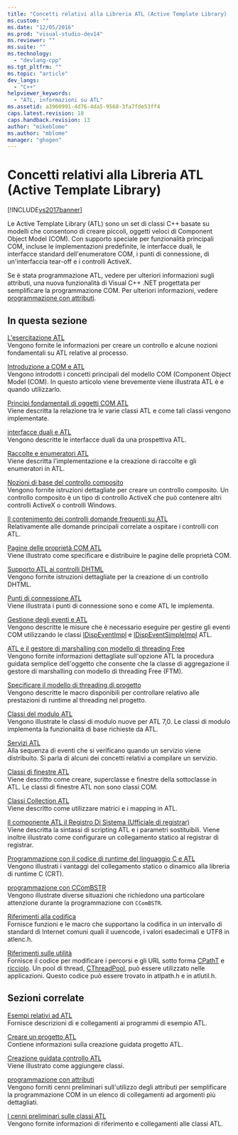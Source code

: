 ```yaml
---
title: "Concetti relativi alla Libreria ATL (Active Template Library) | Microsoft Docs"
ms.custom: ""
ms.date: "12/05/2016"
ms.prod: "visual-studio-dev14"
ms.reviewer: ""
ms.suite: ""
ms.technology: 
  - "devlang-cpp"
ms.tgt_pltfrm: ""
ms.topic: "article"
dev_langs: 
  - "C++"
helpviewer_keywords: 
  - "ATL, informazioni su ATL"
ms.assetid: a3960991-4d76-4da5-9568-3fa7fde53ff4
caps.latest.revision: 18
caps.handback.revision: 13
author: "mikeblome"
ms.author: "mblome"
manager: "ghogen"
---
```

# Concetti relativi alla Libreria ATL (Active Template Library)
[!INCLUDE[vs2017banner](../assembler/inline/includes/vs2017banner.md)]

Le Active Template Library \(ATL\) sono un set di classi C\+\+ basate su modelli che consentono di creare piccoli, oggetti veloci di Component Object Model \(COM\).  Con supporto speciale per funzionalità principali COM, incluse le implementazioni predefinite, le interfacce duali, le interfacce standard dell'enumeratore COM, i punti di connessione, di un'interfaccia tear\-off e i controlli ActiveX.  
  
 Se è stata programmazione ATL, vedere per ulteriori informazioni sugli attributi, una nuova funzionalità di Visual C\+\+ .NET progettata per semplificare la programmazione COM.  Per ulteriori informazioni, vedere [programmazione con attributi](../windows/attributed-programming-concepts.md).  
  
## In questa sezione  
 [L'esercitazione ATL](../atl/active-template-library-atl-tutorial.md)  
 Vengono fornite le informazioni per creare un controllo e alcune nozioni fondamentali su ATL relative al processo.  
  
 [Introduzione a COM e ATL](../atl/introduction-to-com-and-atl.md)  
 Vengono introdotti i concetti principali del modello COM \(Component Object Model \(COM\).  In questo articolo viene brevemente viene illustrata ATL è e quando utilizzarlo.  
  
 [Principi fondamentali di oggetti COM ATL](../atl/fundamentals-of-atl-com-objects.md)  
 Viene descritta la relazione tra le varie classi ATL e come tali classi vengono implementate.  
  
 [interfacce duali e ATL](../atl/dual-interfaces-and-atl.md)  
 Vengono descritte le interfacce duali da una prospettiva ATL.  
  
 [Raccolte e enumeratori ATL](../atl/atl-collections-and-enumerators.md)  
 Viene descritta l'implementazione e la creazione di raccolte e gli enumeratori in ATL.  
  
 [Nozioni di base del controllo composito](../atl/atl-composite-control-fundamentals.md)  
 Vengono fornite istruzioni dettagliate per creare un controllo composito.  Un controllo composito è un tipo di controllo ActiveX che può contenere altri controlli ActiveX o controlli Windows.  
  
 [Il contenimento dei controlli domande frequenti su ATL](../atl/atl-control-containment-faq.md)  
 Relativamente alle domande principali correlate a ospitare i controlli con ATL.  
  
 [Pagine delle proprietà COM ATL](../atl/atl-com-property-pages.md)  
 Viene illustrato come specificare e distribuire le pagine delle proprietà COM.  
  
 [Supporto ATL ai controlli DHTML](../atl/atl-support-for-dhtml-controls.md)  
 Vengono fornite istruzioni dettagliate per la creazione di un controllo DHTML.  
  
 [Punti di connessione ATL](../atl/atl-connection-points.md)  
 Viene illustrata i punti di connessione sono e come ATL le implementa.  
  
 [Gestione degli eventi e ATL](../atl/event-handling-and-atl.md)  
 Vengono descritte le misure che è necessario eseguire per gestire gli eventi COM utilizzando le classi [IDispEventImpl](../atl/reference/idispeventimpl-class.md) e [IDispEventSimpleImpl](../atl/reference/idispeventsimpleimpl-class.md) ATL.  
  
 [ATL e il gestore di marshalling con modello di threading Free](../atl/atl-and-the-free-threaded-marshaler.md)  
 Vengono fornite informazioni dettagliate sull'opzione ATL la procedura guidata semplice dell'oggetto che consente che la classe di aggregazione il gestore di marshalling con modello di threading Free \(FTM\).  
  
 [Specificare il modello di threading di progetto](../atl/specifying-the-threading-model-for-a-project-atl.md)  
 Vengono descritte le macro disponibili per controllare relativo alle prestazioni di runtime al threading nel progetto.  
  
 [Classi del modulo ATL](../atl/atl-module-classes.md)  
 Vengono illustrate le classi di modulo nuove per ATL 7,0.  Le classi di modulo implementa la funzionalità di base richieste da ATL.  
  
 [Servizi ATL](../atl/atl-services.md)  
 Alla sequenza di eventi che si verificano quando un servizio viene distribuito.  Si parla di alcuni dei concetti relativi a compilare un servizio.  
  
 [Classi di finestre ATL](../atl/atl-window-classes.md)  
 Viene descritto come creare, superclasse e finestre della sottoclasse in ATL.  Le classi di finestre ATL non sono classi COM.  
  
 [Classi Collection ATL](../atl/atl-collection-classes.md)  
 Viene descritto come utilizzare matrici e i mapping in ATL.  
  
 [Il componente ATL il Registro Di Sistema \(Ufficiale di registrar\)](../atl/atl-registry-component-registrar.md)  
 Viene descritta la sintassi di scripting ATL e i parametri sostituibili.  Viene inoltre illustrato come configurare un collegamento statico al registrar di registrar.  
  
 [Programmazione con il codice di runtime del linguaggio C e ATL](../atl/programming-with-atl-and-c-run-time-code.md)  
 Vengono illustrati i vantaggi del collegamento statico o dinamico alla libreria di runtime C \(CRT\).  
  
 [programmazione con CComBSTR](../atl/programming-with-ccombstr-atl.md)  
 Vengono illustrate diverse situazioni che richiedono una particolare attenzione durante la programmazione con `CComBSTR`.  
  
 [Riferimenti alla codifica](../atl/atl-encoding-reference.md)  
 Fornisce funzioni e le macro che supportano la codifica in un intervallo di standard di Internet comuni quali il uuencode, i valori esadecimali e UTF8 in atlenc.h.  
  
 [Riferimenti sulle utilità](../atl/atl-utilities-reference.md)  
 Fornisce il codice per modificare i percorsi e gli URL sotto forma [CPathT](../atl/reference/cpatht-class.md) e [ricciolo](../atl/reference/curl-class.md).  Un pool di thread, [CThreadPool](../atl/reference/cthreadpool-class.md), può essere utilizzato nelle applicazioni.  Questo codice può essere trovato in atlpath.h e in atlutil.h.  
  
## Sezioni correlate  
 [Esempi relativi ad ATL](../top/visual-cpp-samples.md)  
 Fornisce descrizioni di e collegamenti ai programmi di esempio ATL.  
  
 [Creare un progetto ATL](../atl/reference/creating-an-atl-project.md)  
 Contiene informazioni sulla creazione guidata progetto ATL.  
  
 [Creazione guidata controllo ATL](../atl/reference/atl-control-wizard.md)  
 Viene illustrato come aggiungere classi.  
  
 [programmazione con attributi](../windows/attributed-programming-concepts.md)  
 Vengono forniti cenni preliminari sull'utilizzo degli attributi per semplificare la programmazione COM in un elenco di collegamenti ad argomenti più dettagliati.  
  
 [I cenni preliminari sulle classi ATL](../atl/atl-class-overview.md)  
 Vengono fornite informazioni di riferimento e collegamenti alle classi ATL.